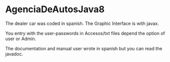 # AgenciaDeAutosJava8

The dealer car was coded in spanish. The Graphic Interface is with javax.

You entry with the user-passwords in Accesos/txt files depend the option of user or Admin.

The documentation and manual user wrote in spanish but you can read the javadoc.
